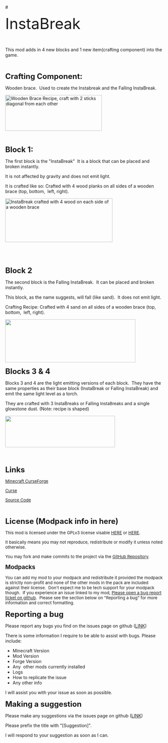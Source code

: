 
#<p><span style="font-size: 36pt;">InstaBreak</span></p>
<p>&nbsp;</p>
<p>This mod adds in 4 new blocks and 1 new item(crafting component) into the game.</p>
<p>&nbsp;</p>
<p><span style="font-size: 18pt;"><strong>Crafting Component:</strong></span></p>
<p>Wooden brace.&nbsp; Used to create the Instabreak and the Falling InstaBreak.</p>
<p><img src="http://s22.postimg.org/y74coxqcx/screenshot_25.png" alt="Wooden Brace Recipe, craft with 2 sticks diagonal from each other" width="308" height="114" /></p>
<p>&nbsp;</p>
<p><span style="font-size: 18pt;"><strong>Block 1:</strong></span></p>
<p>The first block is the "InstaBreak"&nbsp; It is a block that can be placed and broken instantly.</p>
<p>It is not affected by gravity and does not emit light.</p>
<p>It is crafted like so: Crafted with 4 wood planks on all sides of a wooden brace (top, bottom,&nbsp; left, right).</p>
<p><img src="http://s22.postimg.org/b6xpclsj5/screenshot_25.png" alt="InstaBreak crafted with 4 wood on each side of a wooden brace" width="342" height="139" /></p>
<p>&nbsp;</p>
<p>&nbsp;</p>
<p><span style="font-size: 18pt;"><strong>Block 2</strong></span></p>
<p>The second block is the Falling InstaBreak.&nbsp; It can be placed and broken instantly.</p>
<p>This block, as the name suggests, will fall (like sand).&nbsp; It does not emit light.</p>
<p>Crafting Recipe: Crafted with 4 sand on all sides of a wooden brace (top, bottom,&nbsp; left, right).</p>
<p><img src="http://s22.postimg.org/uq2alyrap/screenshot_25.png" alt="" width="415" height="137" /></p>
<p><span style="font-size: 18pt;"><strong>Blocks 3 &amp; 4</strong></span></p>
<p>Blocks 3 and 4 are the light emitting versions of each block.&nbsp; They have the same properties as their base block (InstaBreak or Falling InstaBreak) and emit the same light level as a torch.</p>
<p>They are crafted with 3 InstaBreaks or Falling <span style="font-size: 10pt;">InstaBreaks</span> and a single glowstone dust. (Note: recipe is shaped)</p>
<p><img src="http://s22.postimg.org/q5g4717ld/screenshot_25.png" alt="" width="350" height="100" /></p>
<p><span style="font-size: 18pt;"><strong>&nbsp;</strong></span></p>
<p><span style="font-size: 18pt;"><strong>Links</strong></span></p>
<p><span style="font-size: 10pt;"><a href="http://minecraft.curseforge.com/mc-mods/236322-instabreak">Minecraft CurseForge</a></span></p>
<p><span style="font-size: 10pt;"><a href="http://www.curse.com/mc-mods/Minecraft/236322-instabreak">Curse</a></span></p>
<p><span style="font-size: 10pt;"><a href="https://github.com/adencraft-minecraft/InstaBreak">Source Code</a></span></p>
<p>&nbsp;</p>
<p><span style="font-size: 18pt;"><strong>License (Modpack info in here)<br /></strong></span></p>
<p><span style="font-size: 10pt;">This mod is licensed under the GPLv3 license visable <a title="https://github.com/adencraft-minecraft/InstaBreak/blob/master/LICENSE" href="https://github.com/adencraft-minecraft/InstaBreak/blob/master/LICENSE">HERE</a> or <a href="http://www.gnu.org/licenses/lgpl-3.0.txt">HERE</a>.</span></p>
<p><span style="font-size: 10pt;">It basically means you may not reproduce, redistribute or modify it unless noted otherwise.</span></p>
<p><span style="font-size: 10pt;">You may fork and make commits to the project via the <a href="https://github.com/adencraft-minecraft/InstaBreak">GitHub Repository</a>.</span></p>
<p><span style="font-size: 14pt;"><strong>Modpacks</strong></span></p>
<p><span style="font-size: 10pt;">You can add my mod to your modpack and redistribute it provided the modpack is strictly non-profit and none of the other mods in the pack are included against their license.&nbsp; Don't expect me to be tech support for your modpack though.&nbsp; If you experience an issue linked to my mod, <a href="https://github.com/adencraft-minecraft/InstaBreak/issues/new">Please open a bug report ticket on github</a>.&nbsp; Please see the section below on "Reporting a bug" for more information and correct formatting.</span></p>
<p><span style="font-size: 18pt;"><strong>Reporting a bug</strong></span></p>
<p>Please report any bugs you find on the issues page on github (<a href="https://github.com/adencraft-minecraft/InstaBreak/issues">LINK</a>)</p>
<p>There is some information I require to be able to assist with bugs. Please include:</p>
<ul>
<li>Minecraft Version</li>
<li>Mod Version</li>
<li>Forge Version</li>
<li>Any&nbsp; other mods currently installed</li>
<li>Logs</li>
<li>How to replicate the issue</li>
<li>Any other info</li>
</ul>
<p>I will assist you with your issue as soon as possible.</p>
<p><span style="font-size: 18pt;"><strong>Making a suggestion</strong></span></p>
<p>Please make any suggestions via the issues page on github (<a href="https://github.com/adencraft-minecraft/InstaBreak/issues">LINK</a>)</p>
<p>Please prefix the title with "[Suggestion]".</p>
<p>I will respond to your suggestion as soon as I can.</p>